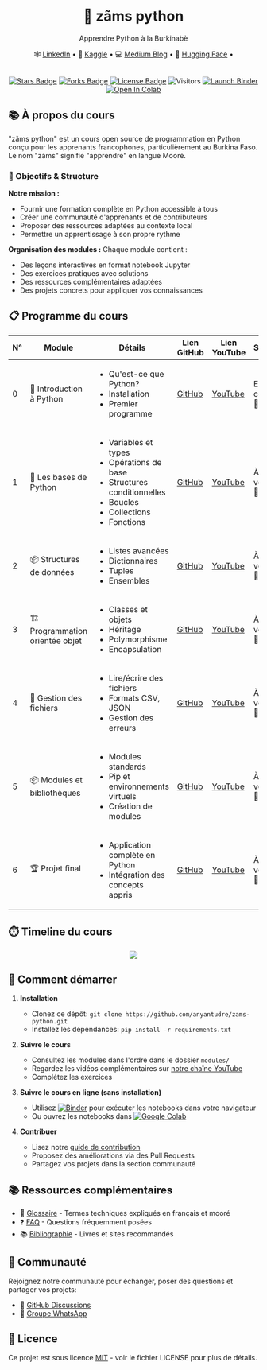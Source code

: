 <div align="center">
  <h1>🐍 zãms python</h1>
  <p>Apprendre Python à la Burkinabè</p>
  <p align="center">
    🕸 <a href="https://www.linkedin.com/in/anyantudre">LinkedIn</a> • 
    📙 <a href="https://www.kaggle.com/waalbannyantudre">Kaggle</a> • 
    💻 <a href="https://anyantudre.medium.com/">Medium Blog</a> • 
    🤗 <a href="https://huggingface.co/anyantudre">Hugging Face</a> • 
  </p>
</div>
<br/>

<div align="center">
  <a href="https://github.com/anyantudre/zams-python/stargazers"><img src="https://img.shields.io/github/stars/anyantudre/zams-python?style=social" alt="Stars Badge"/></a>
  <a href="https://github.com/anyantudre/zams-python/network/members"><img src="https://img.shields.io/github/forks/anyantudre/zams-python?style=social" alt="Forks Badge"/></a>
  <a href="https://github.com/anyantudre/zams-python/blob/main/LICENSE"><img src="https://img.shields.io/github/license/anyantudre/zams-python" alt="License Badge"/></a>
  <img src="https://visitor-badge.laobi.icu/badge?page_id=anyantudre.zams-python" alt="Visitors"/>
  <a href="https://mybinder.org/v2/gh/anyantudre/zams-python/main"><img src="https://mybinder.org/badge_logo.svg" alt="Launch Binder"/></a>
  <a href="https://colab.research.google.com/github/anyantudre/zams-python/blob/main/"><img src="https://colab.research.google.com/assets/colab-badge.svg" alt="Open In Colab"/></a>
</div>

## 📚 À propos du cours

"zãms python" est un cours open source de programmation en Python conçu pour les apprenants francophones, particulièrement au Burkina Faso. Le nom "zãms" signifie "apprendre" en langue Mooré.

### 🎯 Objectifs & Structure

**Notre mission :**
- Fournir une formation complète en Python accessible à tous
- Créer une communauté d'apprenants et de contributeurs
- Proposer des ressources adaptées au contexte local
- Permettre un apprentissage à son propre rythme

**Organisation des modules :**
Chaque module contient :
- Des leçons interactives en format notebook Jupyter
- Des exercices pratiques avec solutions
- Des ressources complémentaires adaptées
- Des projets concrets pour appliquer vos connaissances

## 📋 Programme du cours

| N° | Module | Détails | Lien GitHub | Lien YouTube | Statut |
|----|--------|---------|------------|-------------|--------|
| 0 | 🚀 Introduction à Python | <ul><li>Qu'est-ce que Python?</li><li>Installation</li><li>Premier programme</li></ul> | [GitHub](modules/00-introduction) | [YouTube](#) | En cours 🚧 |
| 1 | 🧩 Les bases de Python | <ul><li>Variables et types</li><li>Opérations de base</li><li>Structures conditionnelles</li><li>Boucles</li><li>Collections</li><li>Fonctions</li></ul> | [GitHub](modules/01-bases-python) | [YouTube](#) | À venir 📅 |
| 2 | 📦 Structures de données | <ul><li>Listes avancées</li><li>Dictionnaires</li><li>Tuples</li><li>Ensembles</li></ul> | [GitHub](#) | [YouTube](#) | À venir 📅 |
| 3 | 🏗️ Programmation orientée objet | <ul><li>Classes et objets</li><li>Héritage</li><li>Polymorphisme</li><li>Encapsulation</li></ul> | [GitHub](#) | [YouTube](#) | À venir 📅 |
| 4 | 📁 Gestion des fichiers | <ul><li>Lire/écrire des fichiers</li><li>Formats CSV, JSON</li><li>Gestion des erreurs</li></ul> | [GitHub](#) | [YouTube](#) | À venir 📅 |
| 5 | 📦 Modules et bibliothèques | <ul><li>Modules standards</li><li>Pip et environnements virtuels</li><li>Création de modules</li></ul> | [GitHub](#) | [YouTube](#) | À venir 📅 |
| 6 | 🏆 Projet final | <ul><li>Application complète en Python</li><li>Intégration des concepts appris</li></ul> | [GitHub](#) | [YouTube](#) | À venir 📅 |

## ⏱️ Timeline du cours

<div align="center">
  <img src="https://mermaid.ink/img/pako:eNptkk1vgzAMhv9KlJPbSR0lQAMdQdttWnuYptUXAkbxBidKTDtUlf99TtmgjKOV5-3HeT0nSl3HFKMo0U1KW4V7baDcgjw0UnJp0GJiO9MWVl71HUK6xvQFl1gEm8EJxjsz3Y-YgDRmG5LCX0uVYgrNrm0-3xwb1Z-18eKZMIqyT-fEKwcaGbQGLOvdTmMZ7LHJw3zN4bJUUcLJC4Eecuu8uTsG3DP4aaXPGQY9zWGXoN-m78-YXsG8p9Opl8LL5YjIi0mWz5R-mBnZOQfL7fLSKXjmPr2cF9_T4Uy_Y0X3WE4_GU2LNy7iNFHVSM7nGi2VL9p6-U1j1ixOC9e0XNXPp_PJeP97P6vGhCYKbUeWBjtX_kNHMPrgTmDk_zX2tBvKuLB45nR4YA2xWjmojbY0n-rG1iYtJPfnuFfFHzxaLkc?type=png" />
</div>

## 🚀 Comment démarrer

1. **Installation**
   - Clonez ce dépôt: `git clone https://github.com/anyantudre/zams-python.git`
   - Installez les dépendances: `pip install -r requirements.txt`

2. **Suivre le cours**
   - Consultez les modules dans l'ordre dans le dossier `modules/`
   - Regardez les vidéos complémentaires sur [notre chaîne YouTube](#)
   - Complétez les exercices

3. **Suivre le cours en ligne (sans installation)**
   - Utilisez [![Binder](https://mybinder.org/badge_logo.svg)](https://mybinder.org/v2/gh/anyantudre/zams-python/main) pour exécuter les notebooks dans votre navigateur
   - Ou ouvrez les notebooks dans [![Google Colab](https://colab.research.google.com/assets/colab-badge.svg)](https://colab.research.google.com/github/anyantudre/zams-python/blob/main/)

4. **Contribuer**
   - Lisez notre [guide de contribution](CONTRIBUTING.md)
   - Proposez des améliorations via des Pull Requests
   - Partagez vos projets dans la section communauté

## 📚 Ressources complémentaires

- 📖 [Glossaire](communaute/glossaire.md) - Termes techniques expliqués en français et mooré
- ❓ [FAQ](communaute/faq.md) - Questions fréquemment posées
- 📚 [Bibliographie](ressources/bibliographie.md) - Livres et sites recommandés

## 👥 Communauté

Rejoignez notre communauté pour échanger, poser des questions et partager vos projets:
- 💬 [GitHub Discussions](#)
- 📱 [Groupe WhatsApp](#)

## 📄 Licence

Ce projet est sous licence [MIT](LICENSE) - voir le fichier LICENSE pour plus de détails.
